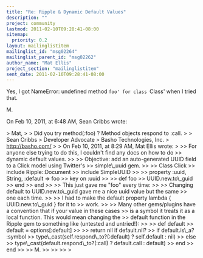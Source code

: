 ```yaml
---
title: "Re: Ripple & Dynamic Default Values"
description: ""
project: community
lastmod: 2011-02-10T09:28:41-08:00
sitemap:
  priority: 0.2
layout: mailinglistitem
mailinglist_id: "msg02264"
mailinglist_parent_id: "msg02262"
author_name: "Mat Ellis"
project_section: "mailinglistitem"
sent_date: 2011-02-10T09:28:41-08:00
---
```



Yes, I got NameError: undefined method `foo' for class `Class' when I tried 
that.

M.

On Feb 10, 2011, at 6:48 AM, Sean Cribbs wrote:

&gt; Mat,
&gt; 
&gt; Did you try method(:foo) ? Method objects respond to :call.
&gt; 
&gt; Sean Cribbs 
&gt; Developer Advocate
&gt; Basho Technologies, Inc.
&gt; http://basho.com/
&gt; 
&gt; On Feb 10, 2011, at 8:29 AM, Mat Ellis wrote:
&gt; 
&gt;&gt; For anyone else trying to do this, I couldn't find any docs on how to do 
&gt;&gt; dynamic default values.
&gt;&gt; 
&gt;&gt; Objective: add an auto-generated UUID field to a Click model using Twitter's 
&gt;&gt; simple\\_uuid gem.
&gt;&gt; 
&gt;&gt; Class Click
&gt;&gt; include Ripple::Document
&gt;&gt; include SimpleUUID
&gt;&gt; 
&gt;&gt; property :uuid, String, :default =&gt; foo
&gt;&gt; key on :uuid
&gt;&gt; 
&gt;&gt; def foo
&gt;&gt; UUID.new.to\\_guid
&gt;&gt; end
&gt;&gt; end
&gt;&gt; 
&gt;&gt; This just gave me "foo" every time:
&gt;&gt; 
&gt;&gt; Changing default to UUID.new.to\\_guid gave me a nice uuid value but the same 
&gt;&gt; one each time.
&gt;&gt; 
&gt;&gt; I had to make the default property lambda { UUID.new.to\\_guid } for it to 
&gt;&gt; work.
&gt;&gt; 
&gt;&gt; Many other gems/plugins have a convention that if your value in these cases 
&gt;&gt; is a symbol it treats it as a local function. This would mean changing the 
&gt;&gt; default function in the Ripple gem to something like (untested and untried!):
&gt;&gt; 
&gt;&gt; def default
&gt;&gt; default = options[:default]
&gt;&gt; 
&gt;&gt; return nil if default.nil?
&gt;&gt; if default.is\\_a? :symbol
&gt;&gt; type\\_cast(self.respond\\_to?(:default) ? self.default : nil)
&gt;&gt; else
&gt;&gt; type\\_cast(default.respond\\_to?(:call) ? default.call : default)
&gt;&gt; end
&gt;&gt; end
&gt;&gt; 
&gt;&gt; M.
&gt;&gt; 
&gt;&gt; 
&gt;&gt; 
&gt; 
